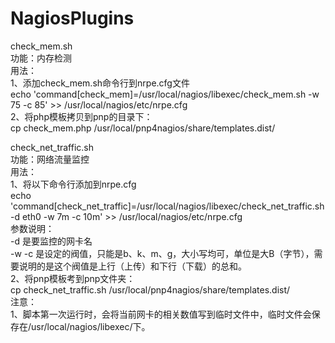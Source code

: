 NagiosPlugins  
==================================================  
check_mem.sh  
功能：内存检测  
用法：  
1、添加check_mem.sh命令行到nrpe.cfg文件  
echo 'command[check_mem]=/usr/local/nagios/libexec/check_mem.sh -w 75 -c 85' >> /usr/local/nagios/etc/nrpe.cfg  
2、将php模板拷贝到pnp的目录下：  
cp check_mem.php /usr/local/pnp4nagios/share/templates.dist/  
  
check_net_traffic.sh  
功能：网络流量监控  
用法：  
1、将以下命令行添加到nrpe.cfg  
echo 'command[check_net_traffic]=/usr/local/nagios/libexec/check_net_traffic.sh -d eth0 -w 7m -c 10m' >> /usr/local/nagios/etc/nrpe.cfg  
参数说明：  
-d 是要监控的网卡名  
-w -c 是设定的阀值，只能是b、k、m、g，大小写均可，单位是大B（字节），需要说明的是这个阀值是上行（上传）和下行（下载）的总和。  
2、将pnp模板考到pnp文件夹：  
cp check_net_traffic.sh /usr/local/pnp4nagios/share/templates.dist/  
注意：  
1、脚本第一次运行时，会将当前网卡的相关数值写到临时文件中，临时文件会保存在/usr/local/nagios/libexec/下。  
